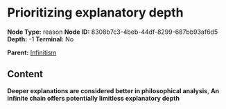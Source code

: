 # Prioritizing explanatory depth

**Node Type:** reason
**Node ID:** 8308b7c3-4beb-44df-8299-687bb93af6d5
**Depth:** -1
**Terminal:** No

**Parent:** [Infinitism](infinitism.md)

## Content

**Deeper explanations are considered better in philosophical analysis**, **An infinite chain offers potentially limitless explanatory depth**
